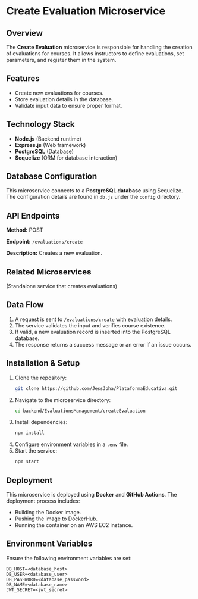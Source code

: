 # Create Evaluation Microservice

## Overview

The **Create Evaluation** microservice is responsible for handling the creation of evaluations for courses. It allows instructors to define evaluations, set parameters, and register them in the system.

## Features

- Create new evaluations for courses.
- Store evaluation details in the database.
- Validate input data to ensure proper format.

## Technology Stack

- **Node.js** (Backend runtime)
- **Express.js** (Web framework)
- **PostgreSQL** (Database)
- **Sequelize** (ORM for database interaction)

## Database Configuration

This microservice connects to a **PostgreSQL database** using Sequelize. The configuration details are found in `db.js` under the `config` directory.

## API Endpoints

**Method:** POST

**Endpoint:** `/evaluations/create`

**Description:** Creates a new evaluation.

## Related Microservices

(Standalone service that creates evaluations)

## Data Flow

1. A request is sent to `/evaluations/create` with evaluation details.
2. The service validates the input and verifies course existence.
3. If valid, a new evaluation record is inserted into the PostgreSQL database.
4. The response returns a success message or an error if an issue occurs.

## Installation & Setup

1. Clone the repository:
   ```bash
   git clone https://github.com/JessJoha/PlataformaEducativa.git
   ```
2. Navigate to the microservice directory:
   ```bash
   cd backend/EvaluationsManagement/createEvaluation
   ```
3. Install dependencies:
   ```bash
   npm install
   ```
4. Configure environment variables in a `.env` file.
5. Start the service:
   ```bash
   npm start
   ```

## Deployment

This microservice is deployed using **Docker** and **GitHub Actions**. The deployment process includes:

- Building the Docker image.
- Pushing the image to DockerHub.
- Running the container on an AWS EC2 instance.

## Environment Variables

Ensure the following environment variables are set:

```
DB_HOST=<database_host>
DB_USER=<database_user>
DB_PASSWORD=<database_password>
DB_NAME=<database_name>
JWT_SECRET=<jwt_secret>
```

